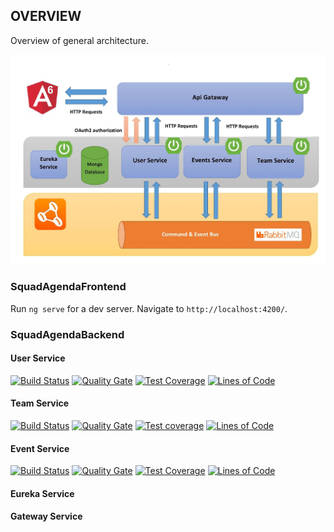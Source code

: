 

## OVERVIEW

Overview of general architecture. 

![alt text](src/assets/app.jpg)



### SquadAgendaFrontend

Run `ng serve` for a dev server. Navigate to `http://localhost:4200/`. 

### SquadAgendaBackend

#### User Service

[![Build Status](https://travis-ci.org/kamil-bednarczyk/user_service.svg?branch=master)](https://travis-ci.org/kamil-bednarczyk/user_service)
[![Quality Gate](https://sonarcloud.io/api/project_badges/measure?project=sa.common%3Auser_service&metric=alert_status)](https://sonarcloud.io/dashboard?id=sa.common%3Auser_service)
[![Test Coverage](https://sonarcloud.io/api/project_badges/measure?project=sa.common%3Auser_service&metric=coverage)](https://sonarcloud.io/dashboard?id=sa.common%3Auser_service)
[![Lines of Code](https://sonarcloud.io/api/project_badges/measure?project=sa.common%3Auser_service&metric=ncloc)](https://sonarcloud.io/dashboard?id=sa.common%3Auser_service)

#### Team Service

[![Build Status](https://travis-ci.org/kamil-bednarczyk/team_service.svg?branch=master)](https://travis-ci.org/kamil-bednarczyk/team_service)
[![Quality Gate](https://sonarcloud.io/api/project_badges/measure?project=sa.common%3Ateam_service&metric=alert_status)](https://sonarcloud.io/organizations/kamil-bednarczyk-github/projects)
[![Test coverage](https://sonarcloud.io/api/project_badges/measure?project=sa.common%3Ateam_service&metric=coverage)](https://sonarcloud.io/organizations/kamil-bednarczyk-github/projects)
[![Lines of Code](https://sonarcloud.io/api/project_badges/measure?project=sa.common%3Ateam_service&metric=ncloc)](https://sonarcloud.io/dashboard?id=sa.common%3Ateam_service)

#### Event Service

[![Build Status](https://travis-ci.org/kamil-bednarczyk/user_service.svg?branch=master)](https://travis-ci.org/kamil-bednarczyk/user_service)
[![Quality Gate](https://sonarcloud.io/api/project_badges/measure?project=sa.common%3Aevents_service&metric=alert_status)](https://sonarcloud.io/dashboard?id=sa.common%3Aevents_service)
[![Test Coverage](https://sonarcloud.io/api/project_badges/measure?project=sa.common%3Aevents_service&metric=coverage)](https://sonarcloud.io/dashboard?id=sa.common%3Aevents_service)
[![Lines of Code](https://sonarcloud.io/api/project_badges/measure?project=sa.common%3Aevents_service&metric=ncloc)](https://sonarcloud.io/dashboard?id=sa.common%3Aevents_service)

#### Eureka Service

#### Gateway Service
